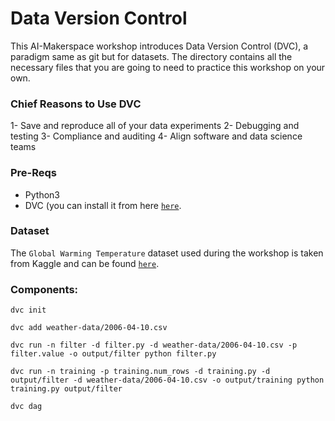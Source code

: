 # Data Version Control
This AI-Makerspace workshop introduces Data Version Control (DVC), a paradigm same as git but for datasets. The directory contains all the necessary files that you are going to need to practice this workshop on your own. 

### Chief Reasons to Use DVC

1- Save and reproduce all of your data experiments
2- Debugging and testing
3- Compliance and auditing
4- Align software and data science teams



### Pre-Reqs
- Python3
- DVC (you can install it from here <a href='https://dvc.org/doc/install'>`here`</a>.



### Dataset
The `Global Warming Temperature` dataset used during the workshop is taken from Kaggle and can be found <a href='https://www.kaggle.com/datasets/sudalairajkumar/daily-temperature-of-major-cities'>`here`</a>.


### Components:

`dvc init`

`dvc add weather-data/2006-04-10.csv`

`dvc run -n filter -d filter.py -d weather-data/2006-04-10.csv -p filter.value -o output/filter python filter.py`

`dvc run -n training -p training.num_rows -d training.py -d output/filter -d weather-data/2006-04-10.csv -o output/training python training.py output/filter`

`dvc dag`


